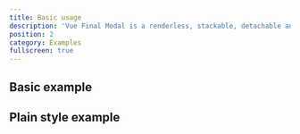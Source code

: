 ```yaml
---
title: Basic usage
description: 'Vue Final Modal is a renderless, stackable, detachable and lightweight modal component.'
position: 2
category: Examples
fullscreen: true
---
```


## Basic example

<basic-options></basic-options>

## Plain style example

<client-only>
<basic-plain-style-codepen></basic-plain-style-codepen>
</client-only>
